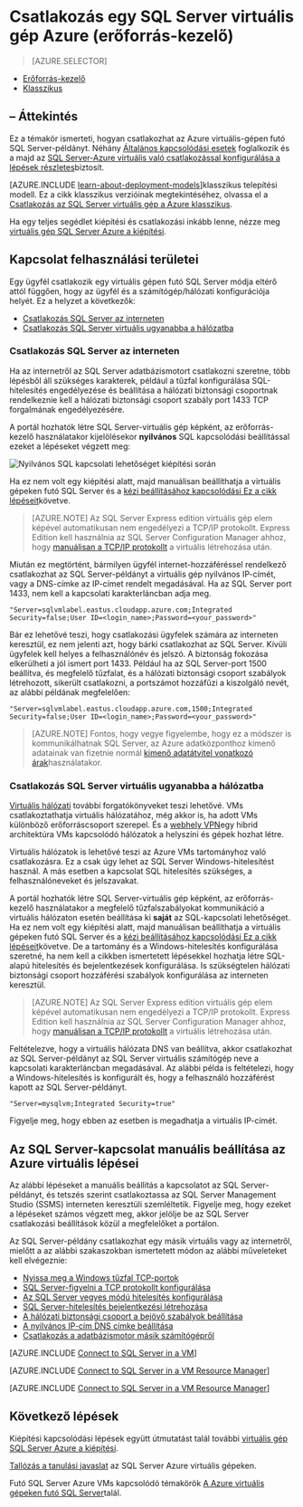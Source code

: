 <properties
    pageTitle="Csatlakozás SQL Server virtuális géphez (erőforrás-kezelő) |} Microsoft Azure"
    description="Megtudhatja, hogy miként csatlakozhat az Azure virtuális gépen futó SQL Server. Ez a témakör a klasszikus telepítési modellt használja. Az esetek különböznek egymástól attól függően, hogy a hálózati konfigurációja, és hol található az ügyfélnek."
    services="virtual-machines-windows"
    documentationCenter="na"
    authors="rothja"
    manager="jhubbard"    
    tags="azure-resource-manager"/>
<tags
    ms.service="virtual-machines-windows"
    ms.devlang="na"
    ms.topic="article"
    ms.tgt_pltfrm="vm-windows-sql-server"
    ms.workload="infrastructure-services"
    ms.date="09/21/2016"
    ms.author="jroth" />

# <a name="connect-to-a-sql-server-virtual-machine-on-azure-resource-manager"></a>Csatlakozás egy SQL Server virtuális gép Azure (erőforrás-kezelő)

> [AZURE.SELECTOR]
- [Erőforrás-kezelő](virtual-machines-windows-sql-connect.md)
- [Klasszikus](virtual-machines-windows-classic-sql-connect.md)

## <a name="overview"></a>– Áttekintés

Ez a témakör ismerteti, hogyan csatlakozhat az Azure virtuális-gépen futó SQL Server-példányt. Néhány [Általános kapcsolódási esetek](#connection-scenarios) foglalkozik és a majd az [SQL Server-Azure virtuális való csatlakozással konfigurálása a lépések részletes](#steps-for-manually-configuring-sql-server-connectivity-in-an-azure-vm)biztosít.

[AZURE.INCLUDE [learn-about-deployment-models](../../includes/learn-about-deployment-models-rm-include.md)]klasszikus telepítési modell. Ez a cikk klasszikus verzióinak megtekintéséhez, olvassa el a [Csatlakozás az SQL Server virtuális gép a Azure klasszikus](virtual-machines-windows-classic-sql-connect.md).

Ha egy teljes segédlet kiépítési és csatlakozási inkább lenne, nézze meg [virtuális gép SQL Server Azure a kiépítési](virtual-machines-windows-portal-sql-server-provision.md).

## <a name="connection-scenarios"></a>Kapcsolat felhasználási területei

Egy ügyfél csatlakozik egy virtuális gépen futó SQL Server módja eltérő attól függően, hogy az ügyfél és a számítógép/hálózati konfigurációja helyét. Ez a helyzet a következők:

- [Csatlakozás SQL Server az interneten](#connect-to-sql-server-over-the-internet)
- [Csatlakozás SQL Server virtuális ugyanabba a hálózatba](#connect-to-sql-server-in-the-same-virtual-network)

### <a name="connect-to-sql-server-over-the-internet"></a>Csatlakozás SQL Server az interneten

Ha az internetről az SQL Server adatbázismotort csatlakozni szeretne, több lépésből áll szükséges karakterek, például a tűzfal konfigurálása SQL-hitelesítés engedélyezése és beállítása a hálózati biztonsági csoportnak rendelkeznie kell a hálózati biztonsági csoport szabály port 1433 TCP forgalmának engedélyezésére.

A portál hozhatók létre SQL Server-virtuális gép képként, az erőforrás-kezelő használatakor kijelölésekor **nyilvános** SQL kapcsolódási beállítással ezeket a lépéseket végzett meg:

![Nyilvános SQL kapcsolati lehetőséget kiépítési során](./media/virtual-machines-windows-sql-connect/sql-vm-portal-connectivity.png)

Ha ez nem volt egy kiépítési alatt, majd manuálisan beállíthatja a virtuális gépeken futó SQL Server és a [kézi beállításához kapcsolódási Ez a cikk lépéseit](#steps-for-manually-configuring-sql-server-connectivity-in-an-azure-vm)követve.

>[AZURE.NOTE] Az SQL Server Express edition virtuális gép elem képével automatikusan nem engedélyezi a TCP/IP protokollt. Express Edition kell használnia az SQL Server Configuration Manager ahhoz, hogy [manuálisan a TCP/IP protokollt](#configure-sql-server-to-listen-on-the-tcp-protocol) a virtuális létrehozása után.

Miután ez megtörtént, bármilyen ügyfél internet-hozzáféréssel rendelkező csatlakozhat az SQL Server-példányt a virtuális gép nyilvános IP-címét, vagy a DNS-címke az IP-címet rendelt megadásával. Ha az SQL Server port 1433, nem kell a kapcsolati karakterláncban adja meg.

    "Server=sqlvmlabel.eastus.cloudapp.azure.com;Integrated Security=false;User ID=<login_name>;Password=<your_password>"

Bár ez lehetővé teszi, hogy csatlakozási ügyfelek számára az interneten keresztül, ez nem jelenti azt, hogy bárki csatlakozhat az SQL Server. Kívüli ügyfelek kell helyes a felhasználónév és jelszó. A biztonság fokozása elkerülheti a jól ismert port 1433. Például ha az SQL Server-port 1500 beállítva, és megfelelő tűzfalat, és a hálózati biztonsági csoport szabályok létrehozott, sikerült csatlakozni, a portszámot hozzáfűzi a kiszolgáló nevét, az alábbi példának megfelelően:

    "Server=sqlvmlabel.eastus.cloudapp.azure.com,1500;Integrated Security=false;User ID=<login_name>;Password=<your_password>"

>[AZURE.NOTE] Fontos, hogy vegye figyelembe, hogy ez a módszer is kommunikálhatnak SQL Server, az Azure adatközponthoz kimenő adatainak van fizetnie normál [kimenő adatátvitel vonatkozó árak](https://azure.microsoft.com/pricing/details/data-transfers/)használatakor.

### <a name="connect-to-sql-server-in-the-same-virtual-network"></a>Csatlakozás SQL Server virtuális ugyanabba a hálózatba

[Virtuális hálózati](../virtual-network/virtual-networks-overview.md) további forgatókönyveket teszi lehetővé. VMs csatlakoztathatja virtuális hálózatához, még akkor is, ha adott VMs különböző erőforráscsoport szerepel. És a [webhely VPN](../vpn-gateway/vpn-gateway-site-to-site-create.md)egy hibrid architektúra VMs kapcsolódó hálózatok a helyszíni és gépek hozhat létre.

Virtuális hálózatok is lehetővé teszi az Azure VMs tartományhoz való csatlakozásra. Ez a csak úgy lehet az SQL Server Windows-hitelesítést használ. A más esetben a kapcsolat SQL hitelesítés szükséges, a felhasználóneveket és jelszavakat.

A portál hozhatók létre SQL Server-virtuális gép képként, az erőforrás-kezelő használatakor a megfelelő tűzfalszabályokat kommunikáció a virtuális hálózaton esetén beállítása ki **saját** az SQL-kapcsolati lehetőséget. Ha ez nem volt egy kiépítési alatt, majd manuálisan beállíthatja a virtuális gépeken futó SQL Server és a [kézi beállításához kapcsolódási Ez a cikk lépéseit](#steps-for-manually-configuring-sql-server-connectivity-in-an-azure-vm)követve. De a tartomány és a Windows-hitelesítés konfigurálása szeretné, ha nem kell a cikkben ismertetett lépésekkel hozhatja létre SQL-alapú hitelesítés és bejelentkezések konfigurálása. Is szükségtelen hálózati biztonsági csoport hozzáférési szabályok konfigurálása az interneten keresztül.

>[AZURE.NOTE] Az SQL Server Express edition virtuális gép elem képével automatikusan nem engedélyezi a TCP/IP protokollt. Express Edition kell használnia az SQL Server Configuration Manager ahhoz, hogy [manuálisan a TCP/IP protokollt](#configure-sql-server-to-listen-on-the-tcp-protocol) a virtuális létrehozása után.

Feltételezve, hogy a virtuális hálózata DNS van beállítva, akkor csatlakozhat az SQL Server-példányt az SQL Server virtuális számítógép neve a kapcsolati karakterláncban megadásával. Az alábbi példa is feltételezi, hogy a Windows-hitelesítés is konfigurált és, hogy a felhasználó hozzáférést kapott az SQL Server-példányt.

    "Server=mysqlvm;Integrated Security=true"

Figyelje meg, hogy ebben az esetben is megadhatja a virtuális IP-címét.

## <a name="steps-for-manually-configuring-sql-server-connectivity-in-an-azure-vm"></a>Az SQL Server-kapcsolat manuális beállítása az Azure virtuális lépései

Az alábbi lépéseket a manuális beállítás a kapcsolatot az SQL Server-példányt, és tetszés szerint csatlakoztassa az SQL Server Management Studio (SSMS) interneten keresztüli szemléltetik. Figyelje meg, hogy ezeket a lépéseket számos végzett meg, akkor jelölje be az SQL Server csatlakozási beállítások közül a megfelelőket a portálon.

Az SQL Server-példány csatlakozhat egy másik virtuális vagy az internetről, mielőtt a az alábbi szakaszokban ismertetett módon az alábbi műveleteket kell elvégeznie:

- [Nyissa meg a Windows tűzfal TCP-portok](#open-tcp-ports-in-the-windows-firewall-for-the-default-instance-of-the-database-engine)
- [SQL Server-figyelni a TCP protokollt konfigurálása](#configure-sql-server-to-listen-on-the-tcp-protocol)
- [Az SQL Server vegyes módú hitelesítés konfigurálása](#configure-sql-server-for-mixed-mode-authentication)
- [SQL Server-hitelesítés bejelentkezési létrehozása](#create-sql-server-authentication-logins)
- [A hálózati biztonsági csoport a bejövő szabályok beállítása](#configure-a-network-security-group-inbound-rule-for-the-vm)
- [A nyilvános IP-cím DNS címke beállítása](#configure-a-dns-label-for-the-public-ip-address)
- [Csatlakozás a adatbázismotor másik számítógépről](#connect-to-the-database-engine-from-another-computer)

[AZURE.INCLUDE [Connect to SQL Server in a VM](../../includes/virtual-machines-sql-server-connection-steps.md)]

[AZURE.INCLUDE [Connect to SQL Server in a VM Resource Manager](../../includes/virtual-machines-sql-server-connection-steps-resource-manager-nsg-rule.md)]

[AZURE.INCLUDE [Connect to SQL Server in a VM Resource Manager](../../includes/virtual-machines-sql-server-connection-steps-resource-manager.md)]

## <a name="next-steps"></a>Következő lépések

Kiépítési kapcsolódási lépések együtt útmutatást talál további [virtuális gép SQL Server Azure a kiépítési](virtual-machines-windows-portal-sql-server-provision.md).

[Tallózás a tanulási javaslat](https://azure.microsoft.com/documentation/learning-paths/sql-azure-vm/) az SQL Server Azure virtuális gépeken.

Futó SQL Server Azure VMs kapcsolódó témakörök [A Azure virtuális gépeken futó SQL Server](virtual-machines-windows-sql-server-iaas-overview.md)talál.
